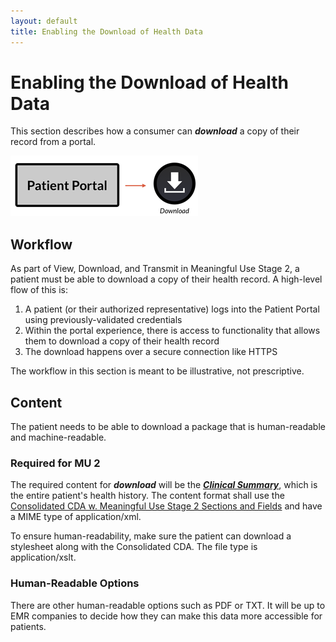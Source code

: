 ```yaml
---
layout: default
title: Enabling the Download of Health Data
---
```


# Enabling the Download of Health Data

This section describes how a consumer can ***download*** a copy of their record from a portal.

![Download](images/download.png)

## Workflow

As part of View, Download, and Transmit in Meaningful Use Stage 2, a patient must be able to download a copy of their health record. A high-level flow of this is:

1. A patient (or their authorized representative) logs into the Patient Portal using previously-validated credentials
2. Within the portal experience, there is access to functionality that allows them to download a copy of their health record
3. The download happens over a secure connection like HTTPS

The workflow in this section is meant to be illustrative, not prescriptive.


## Content

The patient needs to be able to download a package that is human-readable and machine-readable.

### Required for MU 2
The required content for ***download*** will be the [***Clinical Summary***](healthrecords.html), which is the entire patient's health history. The content format shall use the [Consolidated CDA w. Meaningful Use Stage 2 Sections and Fields](healthrecords.html) and have a MIME type of application/xml.

To ensure human-readability, make sure the patient can download a stylesheet along with the Consolidated CDA. The file type is application/xslt.

### Human-Readable Options
There are other human-readable options such as PDF or TXT. It will be up to EMR companies to decide how they can make this data more accessible for patients.